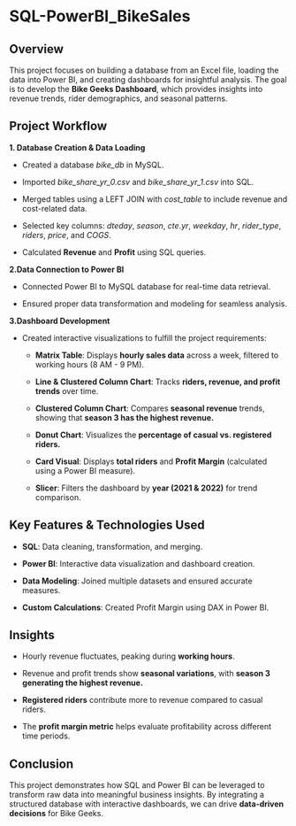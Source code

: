 # SQL-PowerBI_BikeSales

## Overview

This project focuses on building a database from an Excel file, loading the data into Power BI, and creating dashboards for insightful analysis. 
The goal is to develop the **Bike Geeks Dashboard**, which provides insights into revenue trends, rider demographics, and seasonal patterns.

## Project Workflow
**1. Database Creation & Data Loading**
- Created a database *bike_db* in MySQL.

- Imported *bike_share_yr_0.csv* and *bike_share_yr_1.csv* into SQL.

- Merged tables using a LEFT JOIN with *cost_table* to include revenue and cost-related data.

- Selected key columns: *dteday*, *season*, *cte.yr*, *weekday*, *hr*, *rider_type*, *riders*, *price*, and *COGS*.

- Calculated **Revenue** and **Profit** using SQL queries.

**2.Data Connection to Power BI**

- Connected Power BI to MySQL database for real-time data retrieval.

- Ensured proper data transformation and modeling for seamless analysis.

**3.Dashboard Development**

- Created interactive visualizations to fulfill the project requirements:

  - **Matrix Table**: Displays **hourly sales data** across a week, filtered to working hours (8 AM - 9 PM).

  - **Line & Clustered Column Chart**: Tracks **riders, revenue, and profit trends** over time.

  - **Clustered Column Chart**: Compares **seasonal revenue** trends, showing that **season 3 has the highest revenue.**

  - **Donut Chart**: Visualizes the **percentage of casual vs. registered riders.**

  - **Card Visual**: Displays **total riders** and **Profit Margin** (calculated using a Power BI measure).

  - **Slicer**: Filters the dashboard by **year (2021 & 2022)** for trend comparison.

## Key Features & Technologies Used

- **SQL**: Data cleaning, transformation, and merging.

- **Power BI**: Interactive data visualization and dashboard creation.

- **Data Modeling**: Joined multiple datasets and ensured accurate measures.

- **Custom Calculations**: Created Profit Margin using DAX in Power BI.

## Insights
- Hourly revenue fluctuates, peaking during **working hours**.

- Revenue and profit trends show **seasonal variations**, with **season 3 generating the highest revenue.**

- **Registered riders** contribute more to revenue compared to casual riders.

- The **profit margin metric** helps evaluate profitability across different time periods.


## Conclusion

This project demonstrates how SQL and Power BI can be leveraged to transform raw data into meaningful business insights. By integrating a structured database with interactive dashboards, we can drive **data-driven decisions** for Bike Geeks.
